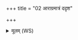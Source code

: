 +++
title = "02 आराग्रमात्रं ददृश"

+++
<details><summary>मूलम् (WS)</summary>

आराग्रमात्रं ददृश उतैकं नेव दृश्यते ।  
ततः परिष्वजीयसी देवता सा मम प्रिया ॥ २ ॥
</details>